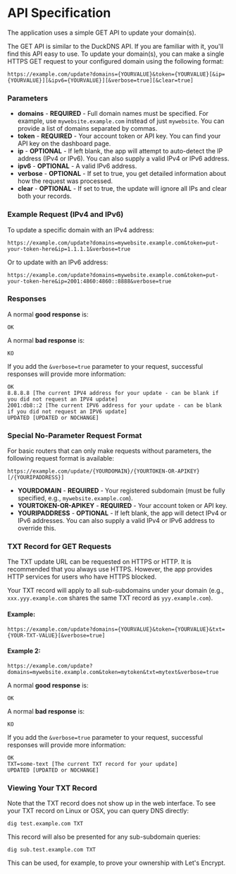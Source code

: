 # API Specification

The application uses a simple GET API to update your domain(s).

The GET API is similar to the DuckDNS API. If you are familiar with it, you'll find this API easy to use. To update your domain(s), you can make a single HTTPS GET request to your configured domain using the following format:

```
https://example.com/update?domains={YOURVALUE}&token={YOURVALUE}[&ip={YOURVALUE}][&ipv6={YOURVALUE}][&verbose=true][&clear=true]
```

### Parameters

- **domains** - **REQUIRED** - Full domain names must be specified. For example, use `mywebsite.example.com` instead of just `mywebsite`. You can provide a list of domains separated by commas.
- **token** - **REQUIRED** - Your account token or API key. You can find your API key on the dashboard page.
- **ip** - **OPTIONAL** - If left blank, the app will attempt to auto-detect the IP address (IPv4 or IPv6). You can also supply a valid IPv4 or IPv6 address.
- **ipv6** - **OPTIONAL** - A valid IPv6 address.
- **verbose** - **OPTIONAL** - If set to true, you get detailed information about how the request was processed.
- **clear** - **OPTIONAL** - If set to true, the update will ignore all IPs and clear both your records.

### Example Request (IPv4 and IPv6)

To update a specific domain with an IPv4 address:

```
https://example.com/update?domains=mywebsite.example.com&token=put-your-token-here&ip=1.1.1.1&verbose=true
```

Or to update with an IPv6 address:

```
https://example.com/update?domains=mywebsite.example.com&token=put-your-token-here&ip=2001:4860:4860::8888&verbose=true
```

### Responses

A normal **good response** is:

```
OK
```

A normal **bad response** is:

```
KO
```

If you add the `&verbose=true` parameter to your request, successful responses will provide more information:

```
OK
8.8.8.8 [The current IPV4 address for your update - can be blank if you did not request an IPV4 update]
2001:db8::2 [The current IPV6 address for your update - can be blank if you did not request an IPV6 update]
UPDATED [UPDATED or NOCHANGE]
```

### Special No-Parameter Request Format

For basic routers that can only make requests without parameters, the following request format is available:

```
https://example.com/update/{YOURDOMAIN}/{YOURTOKEN-OR-APIKEY}[/{YOURIPADDRESS}]
```

- **YOURDOMAIN** - **REQUIRED** - Your registered subdomain (must be fully specified, e.g., `mywebsite.example.com`).
- **YOURTOKEN-OR-APIKEY** - **REQUIRED** - Your account token or API key.
- **YOURIPADDRESS** - **OPTIONAL** - If left blank, the app will detect IPv4 or IPv6 addresses. You can also supply a valid IPv4 or IPv6 address to override this.

### TXT Record for GET Requests

The TXT update URL can be requested on HTTPS or HTTP. It is recommended that you always use HTTPS. However, the app provides HTTP services for users who have HTTPS blocked.

Your TXT record will apply to all sub-subdomains under your domain (e.g., `xxx.yyy.example.com` shares the same TXT record as `yyy.example.com`).

#### Example:

```
https://example.com/update?domains={YOURVALUE}&token={YOURVALUE}&txt={YOUR-TXT-VALUE}[&verbose=true]
```

#### Example 2:

```
https://example.com/update?domains=mywebsite.example.com&token=mytoken&txt=mytext&verbose=true
```

A normal **good response** is:

```
OK
```

A normal **bad response** is:

```
KO
```

If you add the `&verbose=true` parameter to your request, successful responses will provide more information:

```
OK
TXT=some-text [The current TXT record for your update]
UPDATED [UPDATED or NOCHANGE]
```

### Viewing Your TXT Record

Note that the TXT record does not show up in the web interface. To see your TXT record on Linux or OSX, you can query DNS directly:

```
dig test.example.com TXT
```

This record will also be presented for any sub-subdomain queries:

```
dig sub.test.example.com TXT
```

This can be used, for example, to prove your ownership with Let's Encrypt.

